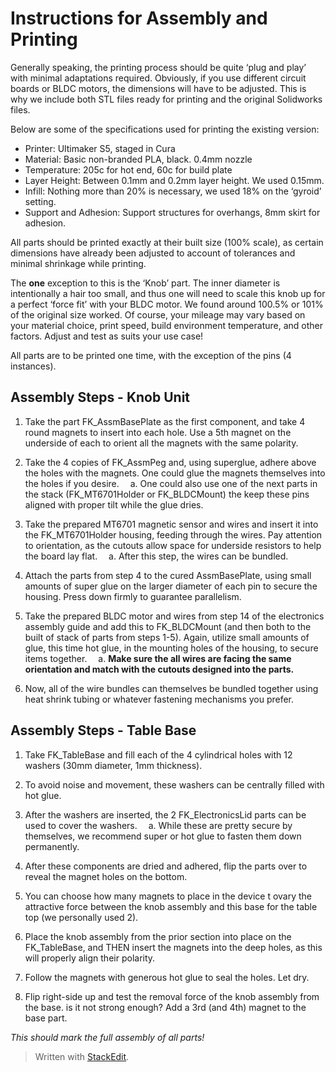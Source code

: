 ﻿# Instructions for Assembly and Printing 

Generally speaking, the printing process should be quite ‘plug and play’ with minimal adaptations required. Obviously, if you use different circuit boards or BLDC motors, the dimensions will have to be adjusted. This is why we include both STL files ready for printing and the original Solidworks files.

Below are some of the specifications used for printing the existing version:

 - Printer: Ultimaker S5, staged in Cura
 - Material: Basic non-branded PLA, black. 0.4mm nozzle
 - Temperature: 205c for hot end, 60c for build plate
 - Layer Height: Between 0.1mm and 0.2mm layer height. We used 0.15mm.
 - Infill: Nothing more than 20% is necessary, we used 18% on the ‘gyroid’ setting.
 - Support and Adhesion: Support structures for overhangs, 8mm skirt for adhesion.

All parts should be printed exactly at their built size (100% scale), as certain dimensions have already been adjusted to account of tolerances and minimal shrinkage while printing.

The **one** exception to this is the ‘Knob’ part. The inner diameter is intentionally a hair too small, and thus one will need to scale this knob up for a perfect ‘force fit’ with your BLDC motor. We found around 100.5% or 101% of the original size worked. Of course, your mileage may vary based on your material choice, print speed, build environment temperature, and other factors. Adjust and test as suits your use case!

All parts are to be printed one time, with the exception of the pins (4 instances).

## Assembly Steps - Knob Unit 

 1. Take the part FK_AssmBasePlate as the first component, and take 4 round magnets to insert into each hole. Use a 5th magnet on the underside of each to orient all the magnets with the same polarity.

 2. Take the 4 copies of FK_AssmPeg and, using superglue, adhere above the holes with the magnets. One could glue the magnets themselves into the holes if you desire.
&emsp;a. One could also use one of the next parts in the stack (FK_MT6701Holder or FK_BLDCMount) the keep these pins aligned with proper tilt while the glue dries.

 3. Take the prepared MT6701 magnetic sensor and wires and insert it into the FK_MT6701Holder housing, feeding through the wires. Pay attention to orientation, as the cutouts allow space for underside resistors to help the board lay flat.
&emsp;a. After this step, the wires can be bundled.

 5. Attach the parts from step 4 to the cured AssmBasePlate, using small amounts of super glue on the larger diameter of each pin to secure the housing. Press down firmly to guarantee parallelism.

 6. Take the prepared BLDC motor and wires from step 14 of the electronics assembly guide and add this to FK_BLDCMount (and then both to the built of stack of parts from steps 1-5). Again, utilize small amounts of glue, this time hot glue, in the mounting holes of the housing, to secure items together.
&emsp;a. **Make sure the all wires are facing the same orientation and match with the cutouts designed into the parts.**

 7. Now, all of the wire bundles can themselves be bundled together using heat shrink tubing or whatever fastening mechanisms you prefer.

## Assembly Steps - Table Base 

 1. Take FK_TableBase and fill each of the 4 cylindrical holes with 12 washers (30mm diameter, 1mm thickness).

 2. To avoid noise and movement, these washers can be centrally filled with hot glue.

 3. After the washers are inserted, the 2 FK_ElectronicsLid parts can be used to cover the washers.
&emsp;a. While these are pretty secure by themselves, we recommend super or hot glue to fasten them down permanently.

 4. After these components are dried and adhered, flip the parts over to reveal the magnet holes on the bottom.

 5. You can choose how many magnets to place in the device t ovary the attractive force between the knob assembly and this base for the table top (we personally used 2).

 6. Place the knob assembly from the prior section into place on the FK_TableBase, and THEN insert the magnets into the deep holes, as this will properly align their polarity.

 7. Follow the magnets with generous hot glue to seal the holes. Let dry.

 8. Flip right-side up and test the removal force of the knob assembly from the base. is it not strong enough? Add a 3rd (and 4th) magnet to the base part.

*This should mark the full assembly of all parts!*

> Written with [StackEdit](https://stackedit.io/).
